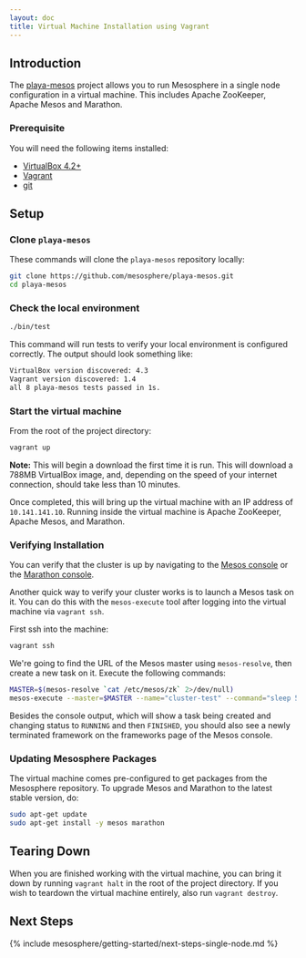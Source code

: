 ```yaml
---
layout: doc
title: Virtual Machine Installation using Vagrant
---
```


## Introduction

The [playa-mesos](https://github.com/mesosphere/playa-mesos) project allows you to run Mesosphere in a single node configuration in a virtual machine. This includes Apache ZooKeeper, Apache Mesos and Marathon.

### Prerequisite

You will need the following items installed:

* [VirtualBox 4.2+](http://www.virtualbox.org/)
* [Vagrant](http://www.vagrantup.com/)
* [git](http://git-scm.com/downloads)

## Setup

### Clone `playa-mesos`

These commands will clone the `playa-mesos` repository locally:

```sh
git clone https://github.com/mesosphere/playa-mesos.git
cd playa-mesos
```

### Check the local environment

```sh
./bin/test
```

This command will run tests to verify your local environment is configured correctly.   The output should look something like:

```sh
VirtualBox version discovered: 4.3
Vagrant version discovered: 1.4
all 8 playa-mesos tests passed in 1s.
```

### Start the virtual machine

From the root of the project directory:

```sh
vagrant up
```

<div class="alert alert-info">
<strong>Note:</strong>
This will begin a download the first time it is run.  This will download a 788MB VirtualBox image, and, depending on the speed of your internet connection, should take less than 10 minutes.
</div>

Once completed, this will bring up the virtual machine with an IP address of `10.141.141.10`.  Running inside the virtual machine is Apache ZooKeeper, Apache Mesos, and Marathon.

### Verifying Installation

You can verify that the cluster is up by navigating to the [Mesos console](http://10.141.141.10:5050/) or the [Marathon console](http://10.141.141.10:8080/).


Another quick way to verify your cluster works is to launch a Mesos task on it. You can do this with the `mesos-execute` tool after logging into the virtual machine via `vagrant ssh`.

First ssh into the machine:

```sh
vagrant ssh
```

We're going to find the URL of the Mesos master using `mesos-resolve`, then create a new task on it. Execute the following commands:

```sh
MASTER=$(mesos-resolve `cat /etc/mesos/zk` 2>/dev/null)
mesos-execute --master=$MASTER --name="cluster-test" --command="sleep 5"
```

Besides the console output, which will show a task being created and changing status to `RUNNING` and then `FINISHED`, you should also see a newly terminated framework on the frameworks page of the Mesos console.

### Updating Mesosphere Packages

The virtual machine comes pre-configured to get packages from the Mesosphere repository.
To upgrade Mesos and Marathon to the latest stable version, do:

```sh
sudo apt-get update
sudo apt-get install -y mesos marathon
```

## Tearing Down
When you are finished working with the virtual machine, you can bring it down by running `vagrant halt` in the root of the project directory. If you wish to teardown the virtual machine entirely, also run `vagrant destroy`.


## Next Steps

{% include mesosphere/getting-started/next-steps-single-node.md %}
